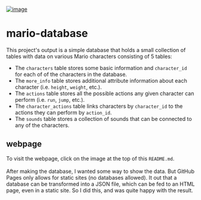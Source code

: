 [![image](https://github.com/user-attachments/assets/84a91555-87d9-4565-96d2-752b7700a1e2)](https://macrisconstantine.github.io/mario-database/)
# mario-database
This project's output is a simple database that holds a small collection of tables with data on various Mario characters consisting of 5 tables:
- The `characters` table stores some basic information and `character_id` for each of of the characters in the database.
- The `more_info` table stores additional attribute information about each character (i.e. `height`, `weight`, etc.).
- The `actions` table stores all the possible actions any given character can perform (i.e. `run`, `jump`, etc.).
- The `character_actions` table links characters by `character_id` to the actions they can perform by `action_id`.
- The `sounds` table stores a collection of sounds that can be connected to any of the characters.
## webpage
To visit the webpage, click on the image at the top of this `README.md`.
<br><br>After making the database, I wanted some way to show the data. But GitHub Pages only allows for static sites (no databases allowed). It out that a database can be transformed into a JSON file, which can be fed to an HTML page, even in a static site. So I did this, and was quite happy with the result. 
